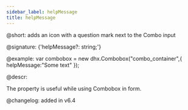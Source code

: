 ```yaml
---
sidebar_label: helpMessage
title: helpMessage
---          
```


@short: adds an icon with a question mark next to the Combo input

@signature: {'helpMessage?: string;'}

@example:
var combobox = new dhx.Combobox("combo_container",{
	helpMessage:"Some text"
});

@descr:

The property is useful while using Combobox in form.

@changelog: added in v6.4

[comment]: # (@related: combobox/how_to_start.md#initialize-combobox combobox/configuration.md#help-icon)
